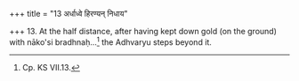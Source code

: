 +++
title = "13 अर्धाध्वे हिरण्यन् निधाय"

+++
13. At the half distance, after having kept down gold (on the ground) with nāko'si bradhnaḥ...[^1] the Adhvaryu steps beyond it.  

[^1]: Cp. KS VII.13.
